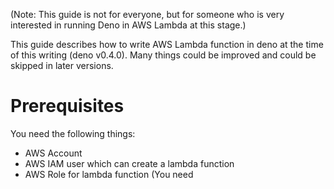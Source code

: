 (Note: This guide is not for everyone, but for someone who is very interested in running Deno in AWS Lambda at this stage.)

This guide describes how to write AWS Lambda function in deno at the time of this writing (deno v0.4.0). Many things could be improved and could be skipped in later versions.

# Prerequisites

You need the following things:

- AWS Account
- AWS IAM user which can create a lambda function
- AWS Role for lambda function (You need
